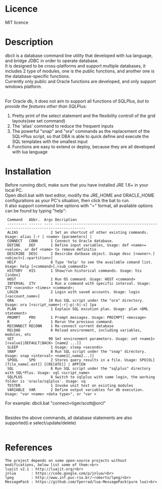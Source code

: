 Licence
============
MIT licence

Description
=============

dbcli is a database command line utility that developed with lua language, and bridge JDBC in order to operate database.<br> 
It is designed to be cross-platforms and support multiple databases, it includes 2 type of modules, one is the public functions, and another one is the database-specific functions.<br>
Currently only public and Oracle functions are developed, and only support windows platform.<br><br>

For Oracle db, it does not aim to support all functions of SQL*Plus, but to provide the features other than SQL*Plus:<br>
1) Pretty print of the select statement and the flexibility controll of the grid layouts(see set command)<br>
2) The 'alias' command to reduce the frequent inputs<br>
3) The powerful "snap" and "ora" commands as the replacement of the SQL*Plus script, so that DBA is able to quick define and execute the SQL templates with the smallest input<br>
4) Functions are easy to extend or deploy, because they are all developed with lua language<br>



Installation
============
Before running dbcli, make sure that you have installed JRE 1.6+ in your local PC.<br>
Open dbcli.bat with text editor, modify the JRE_HOME and ORACLE_HOME configurations as your PC's situation, then click the bat to run.<br>
It also support command line options with "<command>=<args>" format, all available options can be found by typing "help":<br>


     Command   Abbr.  Args Decription
     --------- ------ ---- ------------------------------------------------------------------------------------
     ALIAS               2 Set an shortcut of other existing commands. Usage: alias [-r | <name> [parameters] |
     CONNECT   CONN      1 Connect to Oracle database.
     DEFINE    DEF       1 Define input variables, Usage: def <name>=<value>, or def <name> to remove definitio
     DESCRIBE  DESC      2 Describe datbase object. Usage desc [<owner>.]<object>[.<partition>]
     HELP                8 Type 'help' to see the available comand list. Usage: help [<command>[,<sub_command1>
     HISTORY   HIS       1 Show/run historical commands. Usage: his [index]
     HOST                1 Run OS command. Usage: HOST <command>
     INTERVAL  ITV       1 Run a command with specific interval. Usage: ITV <seconds> <times> <command>;
     LOGIN               2 Login with saved accounts. Usage: login [<account_name>]
     ORA                19 Run SQL script under the "ora" directory. Usage: ora [<script_name>|-r|-p|-h|-s] [pa
     PLAN                1 Explain SQL excution plan. Usage: plan <DML statement>
     PROMPT    PRO       1 Prompt messages. Usage: PRO[MPT] <message>
     R         /         1 Rerun the previous command.
     RECONNECT RECONN    1 Re-connect current database
     RELOAD              0 Reload environment, including variables, modules, etc
     SET                98 Set environment parameters. Usage: set <name1> [<value1|DEFAULT|BACK> [name2 ...]]
     SLEEP               1 Usage: sleep <seconds>
     SNAP                8 Run SQL script under the "snap" directory. Usage: snap <interval> <name1[,name2...]]
     SPOOL     SPO       2 Stores query results in a file. Usage: SPO[OL] [file_name[.ext]] [CRE[ATE]] | APP[EN
     SQL                 8 Run SQL script under the "sqlplus" directory with SQL*Plus. Usage: sql <script_name>
     SQLPLUS             8 Switch to sqlplus with same login, the working folder is 'oracle/sqlplus'. Usage: sq
     TESTER              1 Invoke unit test on existing modules
     VARIABLE  VAR       2 Define output variables for db execution. Usage: "var <name> <data type>", or "var <

For example: dbcli.bat "connect=tiger/scott@orcl"<br><br>

Besides the above commands, all database statements are also supported(i.e select/update/delete)<br><br>


References
============
    The project depends on some open-source projects without modifications, below list some of them:<br>
    luajit v2.1 : http://luajit.org/<br>
    jnlua       : https://code.google.com/p/jnlua/<br>
    lpeg        : http://www.inf.puc-rio.br/~roberto/lpeg/<br>
    MessagePack : https://github.com/fperrad/lua-MessagePack(pure lua)<br>




